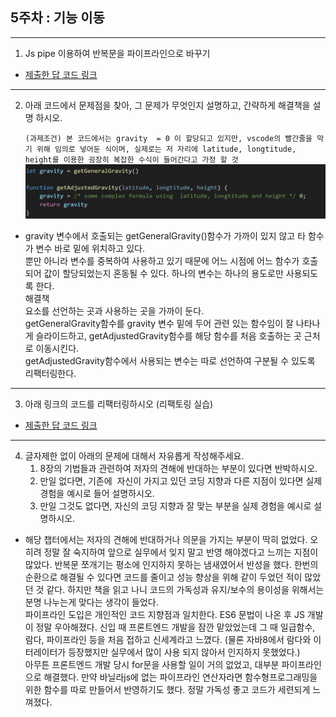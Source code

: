 ## 5주차 : 기능 이동
--------------------------------------------------
1. Js pipe 이용하여 반복문을 파이프라인으로 바꾸기
* [제출한 답 코드 링크](https://jsfiddle.net/mjyxe1p8/)
--------------------------------------------------
2. 아래 코드에서 문제점을 찾아, 그 문제가 무엇인지 설명하고, 간략하게 해결책을 설명 하시오.

     ``(과제조건) 본 코드에서는 gravity  = 0 이 할당되고 있지만, vscode의 빨간줄을 막기 위해 임의로 넣어둔 식이며, 실제로는 저 자리에 latitude, longtitude, height를 이용한 굉장히 복잡한 수식이 들어간다고 가정 할 것``
![Untitled](images/gravity.png)

* gravity 변수에서 호출되는 getGeneralGravity()함수가 가까이 있지 않고 타 함수가 변수 바로 밑에 위치하고 있다.
<br />뿐만 아니라 변수를 중복하여 사용하고 있기 때문에 어느 시점에 어느 함수가 호출되어 값이 할당되었는지 혼동될 수 있다. 하나의 변수는 하나의 용도로만 사용되도록 한다.
<br /> 해결책 
<br />요소를 선언하는 곳과 사용하는 곳을 가까이 둔다. 
<br />getGeneralGravity함수를 gravity 변수 밑에 두어 관련 있는 함수임이 잘 나타나게 슬라이드하고, getAdjustedGravity함수를 해당 함수를 처음 호출하는 곳 근처로 이동시킨다.
<br /> getAdjustedGravity함수에서 사용되는 변수는 따로 선언하여 구분될 수 있도록 리팩터링한다.
--------------------------------------------------
3. 아래 링크의 코드를 리팩터링하시오 (리팩토링 실습)
* [제출한 답 코드 링크](https://jsfiddle.net/n2eazhqw/ )
--------------------------------------------------
4. 글자제한 없이 아래의 문제에 대해서 자유롭게 작성해주세요.
	1.	8장의 기법들과 관련하여 저자의 견해에 반대하는 부분이 있다면 반박하시오.
	2.	만일 없다면, 기존에  자신이 가지고 있던 코딩 지향과 다른 지점이 있다면 실제 경험을 예시로 들어 설명하시오.
	3.	만일 그것도 없다면, 자신의 코딩 지향과 잘 맞는 부분을 실제 경험을 예시로 설명하시오.

* 해당 챕터에서는 저자의 견해에 반대하거나 의문을 가지는 부분이 딱히 없었다. 오히려 정말 잘 숙지하여 앞으로 실무에서 잊지 말고 반영 해야겠다고 느끼는 지점이 많았다. 
반복문 쪼개기는 평소에 인지하지 못하는 냄새였어서 반성을 했다. 한번의 순환으로 해결될 수 있다면 코드를 줄이고 성능 향상을 위해 같이 두었던 적이 많았던 것 같다. 하지만 책을 읽고 나니 코드의 가독성과 유지/보수의 용이성을 위해서는 분명 나누는게 맞다는 생각이 들었다. 
<br /> 파이프라인 도입은 개인적인 코드 지향점과 일치한다. ES6 문법이 나온 후 JS 개발이 정말 우아해졌다. 신입 때 프론트엔드 개발을 잠깐 맡았었는데 그 때 일급함수, 람다, 파이프라인 등을 처음 접하고 신세계라고 느꼈다. (물론 자바8에서 람다와 이터레이터가 등장했지만 실무에서 많이 사용 되지 않아서 인지하지 못했었다.)
<br>아무튼 프론트엔드 개발 당시 for문을 사용할 일이 거의 없었고, 대부분 파이프라인으로 해결했다. 만약 바닐라js에 없는 파이프라인 연산자라면 함수형프로그래밍을 위한 함수를 따로 만들어서 반영하기도 했다. 
정말 가독성 좋고 코드가 세련되게 느껴졌다. 

